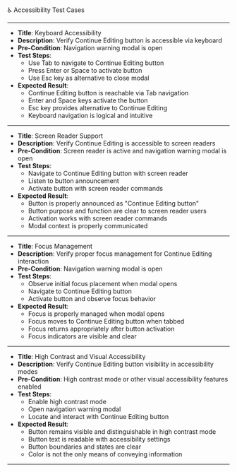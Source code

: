 ♿ Accessibility Test Cases

---
* **Title**: Keyboard Accessibility
* **Description**: Verify Continue Editing button is accessible via keyboard
* **Pre-Condition**: Navigation warning modal is open
* **Test Steps**:
  * Use Tab to navigate to Continue Editing button
  * Press Enter or Space to activate button
  * Use Esc key as alternative to close modal
* **Expected Result**:
  * Continue Editing button is reachable via Tab navigation
  * Enter and Space keys activate the button
  * Esc key provides alternative to Continue Editing
  * Keyboard navigation is logical and intuitive
---
* **Title**: Screen Reader Support
* **Description**: Verify Continue Editing is accessible to screen readers
* **Pre-Condition**: Screen reader is active and navigation warning modal is open
* **Test Steps**:
  * Navigate to Continue Editing button with screen reader
  * Listen to button announcement
  * Activate button with screen reader commands
* **Expected Result**:
  * Button is properly announced as "Continue Editing button"
  * Button purpose and function are clear to screen reader users
  * Activation works with screen reader commands
  * Modal context is properly communicated
---
* **Title**: Focus Management
* **Description**: Verify proper focus management for Continue Editing interaction
* **Pre-Condition**: Navigation warning modal is open
* **Test Steps**:
  * Observe initial focus placement when modal opens
  * Navigate to Continue Editing button
  * Activate button and observe focus behavior
* **Expected Result**:
  * Focus is properly managed when modal opens
  * Focus moves to Continue Editing button when tabbed
  * Focus returns appropriately after button activation
  * Focus indicators are visible and clear
---
* **Title**: High Contrast and Visual Accessibility
* **Description**: Verify Continue Editing button visibility in accessibility modes
* **Pre-Condition**: High contrast mode or other visual accessibility features enabled
* **Test Steps**:
  * Enable high contrast mode
  * Open navigation warning modal
  * Locate and interact with Continue Editing button
* **Expected Result**:
  * Button remains visible and distinguishable in high contrast mode
  * Button text is readable with accessibility settings
  * Button boundaries and states are clear
  * Color is not the only means of conveying information
---